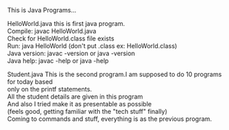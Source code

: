 This is Java Programs...

HelloWorld.java
   this is first java program.<br>
   Compile: javac HelloWorld.java<br>
   Check for HelloWorld.class file exists<br>
   Run: java HelloWorld (don't put .class ex: HelloWorld.class)<br>
   Java version: javac -version or java -version<br>
   Java help: javac -help or java -help<br>

Student.java
   This is the second program.I am supposed to do 10 programs for today based<br>
   only on the printf statements.<br>
   All the student details are given in this program<br>
   And also I tried make it as presentable as possible<br>
   (feels good, getting familiar with the "tech stuff" finally)<br>
   Coming to commands and stuff, everything is as the previous program.
   
   
